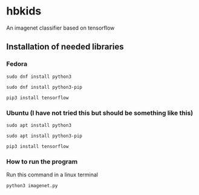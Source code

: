 # hbkids
An imagenet classifier based on tensorflow

## Installation of needed libraries

### Fedora


`sudo dnf install python3`


`sudo dnf install python3-pip`


`pip3 install tensorflow`  

### Ubuntu (I have not tried this but should be something like this)


`sudo apt install python3`


`sudo apt install python3-pip`


`pip3 install tensorflow`

### How to run the program
Run this command in a linux terminal


`python3 imagenet.py`
